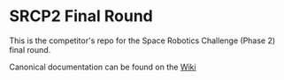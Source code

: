 # SRCP2 Final Round

This is the competitor's repo for the Space Robotics Challenge (Phase 2) final round.

Canonical documentation can be found on the [Wiki](https://gitlab.com/scheducation/srcp2-final-public/-/wikis/home)
